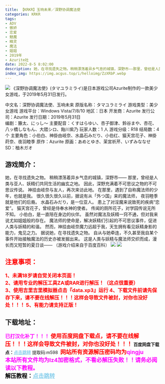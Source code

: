 ```yaml
---
title: 【KRKR】玉响未来／深野协调魔法使
categories: KRKR
tags:
- ADV
- 傲娇
- 恋爱
- 魅魔
- 精灵
- 魔法
- 姐姐
- 2019年
- Azurite社
date: 2022-8-5 8:02:00
description: 她，在寻找遗失之物。稍稍漂荡着异乡气息的城镇，深野市——那里，曾经是人类与亚人、妖精们共同生活的幽玄之地。因此，深野充满着不可思议之物的不可思议传说。神挂由岐奈与友人，再次来访此地。在那里，遇到了自称魔法师的少年，也就是我。很久很久很久以前，据说有从「外つ国」来的魔法师，
index_img: https://img.acgus.top/i/helloimg/ZzXRbP.webp
---
```

![](https://img.acgus.top/i/helloimg/ZzXRbP.webp)
《深野协调魔法使》(タマユラミライ)是日本游戏公司Azurite制作的一款美少女游戏，于2019年5月31日发行。

中文名：深野协调魔法使、玉响未来
原版名称：タマユラミライ
游戏类型：美少女游戏
游戏平台：Windows Vista/7/8/10
地区：日本
开发商：Azurite
发行公司：Azurite
发行日期：2019年5月31日  
编剧：籐太、にっし～
主要配音：くすはらゆい、杏子御津、鈴谷まや、杏花、八ッ橋しなもん、大隈シロ、飴川紫乃
玩家人数：1 人
游戏分级：R18
结局数：4 个
主要角色：小伯白、神掛由岐奈、水晶石みだり、小伯红、猫天宫花子、神掛莳奈、夜羽睦季
原作：Azurite
原画：あめとゆき、茉宮祈芹、いずみななせ
SD：柚木ガオ

## 游戏简介：
她，在寻找遗失之物。
稍稍漂荡着异乡气息的城镇，深野市——
那里，曾经是人类与亚人、妖精们共同生活的幽玄之地。
因此，深野充满着不可思议之物的不可思议传说。
神挂由岐奈与友人，再次来访此地。
在那里，遇到了自称魔法师的少年，也就是我。
很久很久很久以前，据说有从「外つ国」来的魔法师，
夜羽睦季就是他们的后裔。
水晶石みだり，是一位亚人。
患上了对淫魔来说致死的疾病“恋爱”。
猫天宫花子，曾经是侍奉水神的使者。
传闻的厕所花子，对学园传说无所不知。
小伯白，是一直陪在身边的伙伴。
虽然对魔法及妖精一窍不通，但对我来说尤如姐姐般的存在。
魔法师的使命是，解决妖精们引起的不可思议事件，促进人类与妖精的和谐。
然而，神挂由岐奈魔力远超于我，天生拥有看见妖精身影的能力，鬼见之力。
据说她，在寻找遗失之物。
自从与她牵连，不久甚至我自某个事件开始接触魔法的历史亦被发掘出来。
这是人类与妖精与魔法师交织而成，漫长而又短暂的夏日谈——
（游戏介绍来自于百度百科）
![](https://img.acgus.top/i/helloimg/ZzXZD6.webp)
![](https://img.acgus.top/i/helloimg/ZzXFGn.webp)








## <font color=#FF0000 >注意事项：</font>
<font color=#FF0000 size=3><b>1、未满18岁请自觉关闭本页面！  
2、请用专业的解压工具ZA或RAR进行解压！（这点很重要）           
3、使用吉里吉里模拟器点击『data.xp3』运行
4、下载文件前请先保存下来，请不要在线解压！！！这样会导致文件被封，对你也没好处！！！
5、有能力请支持正版！</b></font>

## 下载地址：
<font color=#FF00FF size=3>**已打汉化补丁！！！**</font>
<font color=#FF0000 size=4>**使用百度网盘下载点，请不要在线解压！！！这样会导致文件被封，对你也没好处！！！**</font>
<b>百度网盘下载点：</b><a href="https://pan.baidu.com/s/1GwhawDp0U9M34gMYrIvpFQ?pwd=m598" style="color: #87CEEB;"><b>点击跳转</b></a> 提取码:m598
<a style="padding: 0" href="https://post.qingju.org/AD/"><img style="max-width:100%" src="https://img.acgus.top/i/2024/07/478f689b8021d8d499ab43d21acf137a.gif" alt=""></a>
<b><font color=#FF0000 size=4>网站所有资源解压密码均为</b></font><b><font color=#FF00FF size=4>qingju</font><font color=#FF0000 ></font></b><br><b><font color=#FF00FF size=4>本站所有文件均为lz4加密格式，不看必解压失败！！请务必阅读以下教程。</b></font><br><b><font color=#000 size=4>解压教程：</b><a href="https://post.qingju.org/tutorial/000/" style="color: #87CEEB;"><b>点击跳转</b></a>